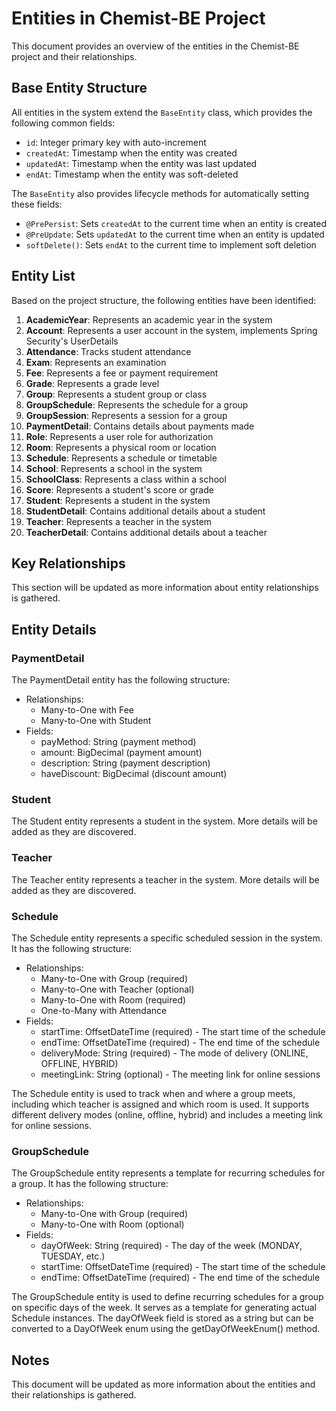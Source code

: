 # Entities in Chemist-BE Project

This document provides an overview of the entities in the Chemist-BE project and their relationships.

## Base Entity Structure

All entities in the system extend the `BaseEntity` class, which provides the following common fields:

- `id`: Integer primary key with auto-increment
- `createdAt`: Timestamp when the entity was created
- `updatedAt`: Timestamp when the entity was last updated
- `endAt`: Timestamp when the entity was soft-deleted

The `BaseEntity` also provides lifecycle methods for automatically setting these fields:
- `@PrePersist`: Sets `createdAt` to the current time when an entity is created
- `@PreUpdate`: Sets `updatedAt` to the current time when an entity is updated
- `softDelete()`: Sets `endAt` to the current time to implement soft deletion

## Entity List

Based on the project structure, the following entities have been identified:

1. **AcademicYear**: Represents an academic year in the system
2. **Account**: Represents a user account in the system, implements Spring Security's UserDetails
3. **Attendance**: Tracks student attendance
4. **Exam**: Represents an examination
5. **Fee**: Represents a fee or payment requirement
6. **Grade**: Represents a grade level
7. **Group**: Represents a student group or class
8. **GroupSchedule**: Represents the schedule for a group
9. **GroupSession**: Represents a session for a group
10. **PaymentDetail**: Contains details about payments made
11. **Role**: Represents a user role for authorization
12. **Room**: Represents a physical room or location
13. **Schedule**: Represents a schedule or timetable
14. **School**: Represents a school in the system
15. **SchoolClass**: Represents a class within a school
16. **Score**: Represents a student's score or grade
17. **Student**: Represents a student in the system
18. **StudentDetail**: Contains additional details about a student
19. **Teacher**: Represents a teacher in the system
20. **TeacherDetail**: Contains additional details about a teacher

## Key Relationships

This section will be updated as more information about entity relationships is gathered.

## Entity Details

### PaymentDetail

The PaymentDetail entity has the following structure:
- Relationships:
  - Many-to-One with Fee
  - Many-to-One with Student
- Fields:
  - payMethod: String (payment method)
  - amount: BigDecimal (payment amount)
  - description: String (payment description)
  - haveDiscount: BigDecimal (discount amount)

### Student

The Student entity represents a student in the system. More details will be added as they are discovered.

### Teacher

The Teacher entity represents a teacher in the system. More details will be added as they are discovered.

### Schedule

The Schedule entity represents a specific scheduled session in the system. It has the following structure:
- Relationships:
  - Many-to-One with Group (required)
  - Many-to-One with Teacher (optional)
  - Many-to-One with Room (required)
  - One-to-Many with Attendance
- Fields:
  - startTime: OffsetDateTime (required) - The start time of the schedule
  - endTime: OffsetDateTime (required) - The end time of the schedule
  - deliveryMode: String (required) - The mode of delivery (ONLINE, OFFLINE, HYBRID)
  - meetingLink: String (optional) - The meeting link for online sessions

The Schedule entity is used to track when and where a group meets, including which teacher is assigned and which room is used. It supports different delivery modes (online, offline, hybrid) and includes a meeting link for online sessions.

### GroupSchedule

The GroupSchedule entity represents a template for recurring schedules for a group. It has the following structure:
- Relationships:
  - Many-to-One with Group (required)
  - Many-to-One with Room (optional)
- Fields:
  - dayOfWeek: String (required) - The day of the week (MONDAY, TUESDAY, etc.)
  - startTime: OffsetDateTime (required) - The start time of the schedule
  - endTime: OffsetDateTime (required) - The end time of the schedule

The GroupSchedule entity is used to define recurring schedules for a group on specific days of the week. It serves as a template for generating actual Schedule instances. The dayOfWeek field is stored as a string but can be converted to a DayOfWeek enum using the getDayOfWeekEnum() method.

## Notes

This document will be updated as more information about the entities and their relationships is gathered.
